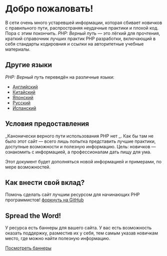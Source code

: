 # Добро пожаловать!

В сети очень много устаревшей информации, которая сбивает новичков с правильного пути, распространяя неудачные практики и плохой код. Пора с этим покончить. _PHP: Верный путь_ — это лёгкий для прочтения, краткий справочник лучших практик PHP разработки, включающий в себя стандарты кодировния и ссылки на авторитетные учебные материалы.

## Другие языки

_PHP: Верный путь_ переведён на различные языки:

* [Английский](http://www.phptherightway.com)
* [Китайский](http://wulijun.github.com/php-the-right-way)
* [Японский](http://ja.phptherightway.com) 
* [Русский](http://ru.phptherightway.com)
* [Испанский](http://es.phptherightway.com)

## Условия предоставления 

_Канонически верного пути использования PHP нет _. Как бы там не было этот сайт — всего лишь попытка представить лучшие практики, доступные возможности и полезную информацию. 
Цель: новичков — ознакомить с информацией, а профессионалам дать пищу для ума.

Этот документ будет дополняться новой информацией и примерами, по мере возможностей.

## Как внести свой вклад?

Помочь сделать сайт лучшим ресурсом для начинающих PHP программистов! [форкнуть на GitHub][1]

## Spread the Word!

У ресурса есть баннеры для вашего сайта. У вас есть возможность оказать поддержку, разместив их у себя, тем самым указав новичкам место, где можно найти полезную информацию.

[Посмотреть баннеры][2]

[1]: https://github.com/codeguy/php-the-right-way/tree/gh-pages
[2]: /banners.html
